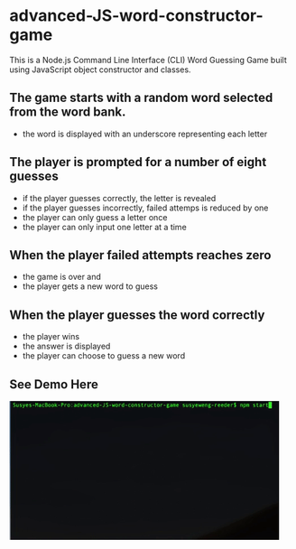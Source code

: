 # advanced-JS-word-constructor-game

This is a Node.js Command Line Interface (CLI) Word Guessing Game built using JavaScript object constructor and classes.

## The game starts with a random word selected from the word bank.

- the word is displayed with an underscore representing each letter

## The player is prompted for a number of eight guesses

- if the player guesses correctly, the letter is revealed
- if the player guesses incorrectly, failed attemps is reduced by one
- the player can only guess a letter once
- the player can only input one letter at a time

## When the player failed attempts reaches zero

- the game is over and
- the player gets a new word to guess

## When the player guesses the word correctly

- the player wins 
- the answer is displayed
- the player can choose to guess a new word

## See Demo Here

![CLI word Game](images/cli-word-game.gif "CLI Word Game")


